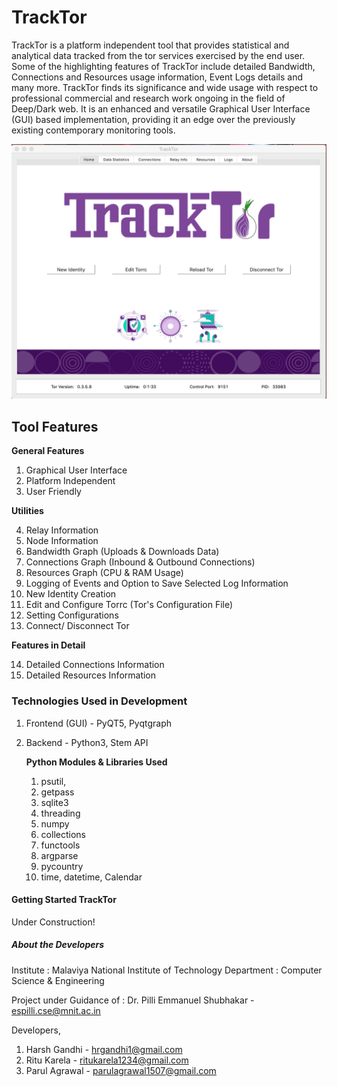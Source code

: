 # TrackTor

TrackTor is a platform independent tool that provides statistical and analytical data tracked from the tor services exercised by the end user. Some of the highlighting features of TrackTor include detailed Bandwidth, Connections and Resources usage information, Event Logs details and many more. TrackTor finds its significance and wide usage with respect to professional commercial and research work ongoing in the field of Deep/Dark web. It is an enhanced and versatile Graphical User Interface (GUI) based implementation, providing it an edge over the previously existing contemporary monitoring tools.

![Home Page](Screenshots/Home.png)

## Tool Features

**General Features**

  1. Graphical User Interface
  2. Platform Independent
  3. User Friendly

**Utilities**

  4. Relay Information
  5. Node Information
  6. Bandwidth Graph (Uploads & Downloads Data)
  7. Connections Graph (Inbound & Outbound Connections) 
  8. Resources Graph (CPU & RAM Usage)
  9. Logging of Events and Option to Save Selected Log Information
  10. New Identity Creation
  11. Edit and Configure Torrc (Tor's Configuration File)
  12. Setting Configurations
  13. Connect/ Disconnect Tor

**Features in Detail**

  14. Detailed Connections Information
  15. Detailed Resources Information

### Technologies Used in Development

1. Frontend (GUI) - PyQT5, Pyqtgraph

2. Backend - Python3, Stem API
   
   **Python Modules & Libraries Used**
   
      1.  psutil,
      2.  getpass
      3.  sqlite3
      4.  threading
      5.  numpy
      6.  collections
      7.  functools
      8.  argparse
      9.  pycountry
      10. time, datetime, Calendar
      
#### Getting Started TrackTor

Under Construction!

##### About the Developers

Institute : Malaviya National Institute of Technology
Department : Computer Science & Engineering

Project under Guidance of : Dr. Pilli Emmanuel Shubhakar - espilli.cse@mnit.ac.in

Developers,
  
  1. Harsh Gandhi   - hrgandhi1@gmail.com
  2. Ritu Karela    - ritukarela1234@gmail.com
  3. Parul Agrawal  - parulagrawal1507@gmail.com
  





